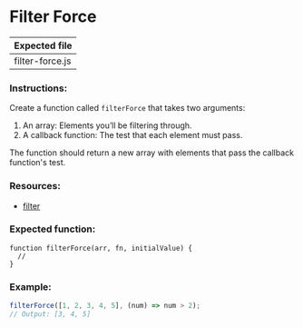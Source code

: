 # Filter Force

| Expected file   |
| --------------- |
| filter-force.js |

### Instructions:

Create a function called `filterForce` that takes two arguments:

1. An array: Elements you’ll be filtering through.
2. A callback function: The test that each element must pass.

The function should return a new array with elements that pass the callback function's test.

### Resources:

- [filter](https://developer.mozilla.org/en-US/docs/Web/JavaScript/Reference/Global_Objects/Array/filter)

### Expected function:
```
function filterForce(arr, fn, initialValue) {
  //
}
```

### Example:

```js
filterForce([1, 2, 3, 4, 5], (num) => num > 2);
// Output: [3, 4, 5]
```
